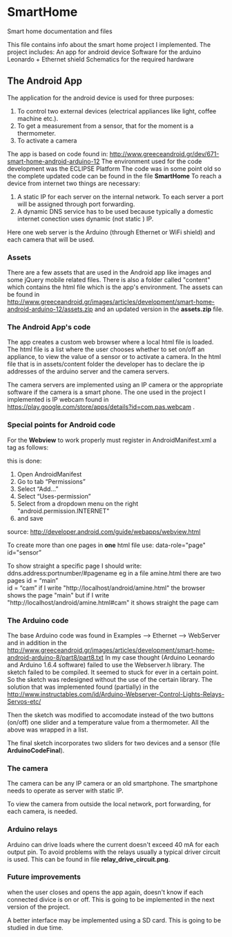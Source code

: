 # SmartHome
Smart home documentation and files

This file contains info about the smart home project I implemented.
The project includes:
An app for android device
Software for the arduino Leonardo + Ethernet shield
Schematics for the required hardware

## The Android App
The application for the android device is used for three purposes:

1. To control two external devices (electrical appliances like light, coffee machine etc.).
2. To get a measurement from a sensor, that for the moment is a thermometer.
3. To activate a camera

The app is based on code found in:
http://www.greeceandroid.gr/dev/671-smart-home-android-arduino-12
The environment used for the code development was the ECLIPSE Platform
The code was in some point old so the complete updated code can be found in the file **SmartHome** 
To reach a device from internet two things are necessary:

1. A static IP for each server on the internal network. To each server a port will be assigned through port forwarding.
2. A dynamic DNS service has to be used because typically a domestic internet conection uses dynamic (not static ) IP.

Here one web server is the Arduino (through Ethernet or WiFi shield) and each camera that will be used.



### Assets
There are a few assets that are used in the Android app like images and some jQuery mobile related files. 
There is also a folder called "content" which contains the html file which is the app's environment.
The assets can be found in http://www.greeceandroid.gr/images/articles/development/smart-home-android-arduino-12/assets.zip and an updated version in the **assets.zip** file.

### The Android App's code
The app creates a custom web browser where a local html file is loaded. The html file is a list where the user chooses whether to set on/off an appliance, to view the value of a sensor or to activate a camera.
In the html file that is in assets/content folder the developer has to declare the ip addresses of the arduino server and the camera servers.

The camera servers are implemented using an IP camera or the appropriate software if the camera is a smart phone. The one used in the project I implemented is IP webcam found in https://play.google.com/store/apps/details?id=com.pas.webcam . 

### Special points for Android code
For the **Webview** to work properly must register in AndroidManifest.xml a tag as follows:

<uses-permission android:name="android.permission.INTERNET"/>

this is done: 

1. Open AndroidManifest
2. Go to tab “Permissions”
3. Select “Add…”
4. Select “Uses-permission”
5. Select from a dropdown menu on the right "android.permission.INTERNET" 
6. and save

source: http://developer.android.com/guide/webapps/webview.html

To create more than one pages in **one** html file use: 
data-role="page" id="sensor”

To show straight a specific page I should write: 
ddns.address:portnumber/#pagename
eg
in a file amine.html there are two pages
id = “main”  
id = “cam”
if I write
"http://localhost/android/amine.html" the browser shows the page "main"
but if I write "http://localhost/android/amine.html#cam" it shows straight the page cam


### The Arduino code 
The base Arduino code was found in Examples --> Ethernet --> WebServer and in addition in the 
http://www.greeceandroid.gr/images/articles/development/smart-home-android-arduino-8/part8/part8.txt
In my case thought (Arduino Leonardo and Arduino 1.6.4 software) failed to use the Webserver.h library. 
The sketch failed to be compiled. It seemed to stuck for ever in a certain point.
So the sketch was redesigned without the use of the certain library.
The solution that was implemented found (partially) in the 
http://www.instructables.com/id/Arduino-Webserver-Control-Lights-Relays-Servos-etc/

Then the sketch was modified to accomodate instead of the two buttons (on/off) one slider and a temperature value from a thermometer. All the above was wrapped in a list.

The final sketch incorporates two sliders for two devices and a sensor (file **ArduinoCodeFinal**).

### The camera
The camera can be any IP camera or an old smartphone. The smartphone needs to operate as server with static IP. 

To view the camera from outside the local network, port forwarding, for each camera, is needed.
### Arduino relays
Arduino can drive loads where the current doesn't exceed 40 mA for each output pin. To avoid problems with the relays usually a typical driver circuit is used. This can be found in file **relay_drive_circuit.png**.

### Future improvements
when the user closes and opens the app again, doesn't know if each connected divice is on or off. This is going to be implemented in the next version of the project.

A better interface may be implemented using a SD card. This is going to be studied in due time.

